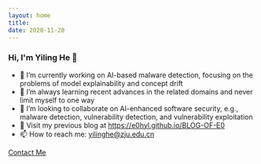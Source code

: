 ```yaml
---
layout: home
title: 
date: 2020-11-20 
---
```

### Hi, I'm Yiling He 👋
- 🔭 I’m currently working on AI-based malware detection, focusing on the problems of model explainability and concept drift
- 🌱 I’m always learning recent advances in the related domains and never limit myself to one way
- 👯 I’m looking to collaborate on AI-enhanced software security, e.g., malware detection, vulnerability detection, and vulnerability exploitation
- 💬 Visit my previous blog at <a href='https://e0hyl.github.io/BLOG-OF-E0'>https://e0hyl.github.io/BLOG-OF-E0</a>
- 📫 How to reach me: yilinghe@zju.edu.cn

<a href="./contact.html" class="highlighted">Contact Me</a>